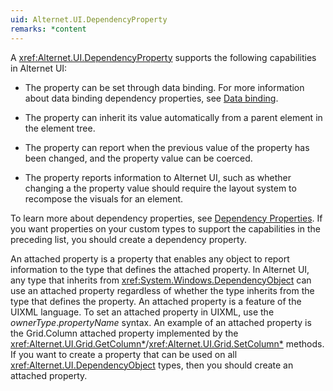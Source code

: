 ```yaml
---
uid: Alternet.UI.DependencyProperty
remarks: *content
---
```

 A <xref:Alternet.UI.DependencyProperty> supports the following capabilities in
 Alternet UI:  
  
-   The property can be set through data binding. For more information about
    data binding dependency properties, see [Data
    binding](../../introduction/data-binding/data-binding.md).
  
-   The property can inherit its value automatically from a parent element in
    the element tree.
  
-   The property can report when the previous value of the property has been
    changed, and the property value can be coerced.
  
-   The property reports information to Alternet UI, such as whether changing a the property value should require the layout system to recompose the visuals for
    an element.  
    
 To learn more about dependency properties, see [Dependency
 Properties](../../introduction/dependency-properties/dependency-properties.md). If
 you want properties on your custom types to support the capabilities in the
 preceding list, you should create a dependency property.
  
 An attached property is a property that enables any object to report
 information to the type that defines the attached property. In Alternet UI, any
 type that inherits from <xref:System.Windows.DependencyObject> can use an
 attached property regardless of whether the type inherits from the type that
 defines the property. An attached property is a feature of the UIXML language.
 To set an attached property in UIXML, use the *ownerType*.*propertyName* syntax.
 An example of an attached property is the Grid.Column attached property implemented by the
 <xref:Alternet.UI.Grid.GetColumn*>/<xref:Alternet.UI.Grid.SetColumn*> methods.
 If you want to create a property that can be used on all
 <xref:Alternet.UI.DependencyObject> types, then you should create an
 attached property.